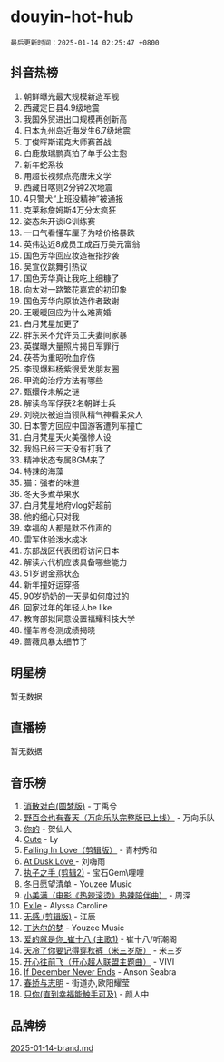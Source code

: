 # douyin-hot-hub

`最后更新时间：2025-01-14 02:25:47 +0800`

## 抖音热榜

1. 朝鲜曝光最大规模新造军舰
1. 西藏定日县4.9级地震
1. 我国外贸进出口规模再创新高
1. 日本九州岛近海发生6.7级地震
1. 丁俊晖斯诺克大师赛首战
1. 白鹿敖瑞鹏真拍了单手公主抱
1. 新年蛇系妆
1. 用超长视频点亮唐宋文学
1. 西藏日喀则2分钟2次地震
1. 4只警犬“上班没精神”被通报
1. 克莱称詹姆斯4万分太疯狂
1. 姿态朱开谈iG训练赛
1. 一口气看懂车厘子为啥价格暴跌
1. 英伟达近8成员工成百万美元富翁
1. 国色芳华回应妆造被指抄袭
1. 吴宣仪跳舞引热议
1. 国色芳华真让我吃上细糠了
1. 向太对一路繁花嘉宾的初印象
1. 国色芳华向原妆造作者致谢
1. 王暖暖回应为什么难离婚
1. 白月梵星加更了
1. 胖东来不允许员工夫妻间家暴
1. 英媒曝大量照片揭日军罪行
1. 茯苓为重昭吮血疗伤
1. 李现爆料杨紫很爱发朋友圈
1. 甲流的治疗方法有哪些
1. 甄嬛传未解之谜
1. 解读乌军俘获2名朝鲜士兵
1. 刘晓庆被迫当领队精气神看呆众人
1. 日本警方回应中国游客遭列车撞亡
1. 白月梵星天火美强惨人设
1. 我妈已经三天没有打我了
1. 精神状态专属BGM来了
1. 特辣的海藻
1. 猫：强者的味道
1. 冬天多煮苹果水
1. 白月梵星地府vlog好超前
1. 他的细心只对我
1. 幸福的人都是默不作声的
1. 雷军体验泼水成冰
1. 东部战区代表团将访问日本
1. 解读六代机应该具备哪些能力
1. 51岁谢金燕状态
1. 新年撞好运穿搭
1. 90岁奶奶的一天是如何度过的
1. 回家过年的年轻人be like
1. 教育部拟同意设置福耀科技大学
1. 懂车帝冬测成绩揭晓
1. 蔷薇风暴太细节了

## 明星榜

暂无数据

## 直播榜

暂无数据

## 音乐榜

1. [消散对白(圆梦版)](https://sf5-hl-cdn-tos.douyinstatic.com/obj/tos-cn-ve-2774/og4jB5I5IizzoZVAAAzWgBMAsMDWoArfwBOiFs) - 丁禹兮
1. [野百合也有春天（万向乐队完整版已上线）](https://sf5-hl-cdn-tos.douyinstatic.com/obj/tos-cn-ve-2774/oMnUxhRAMiAGBqDtIPBQ7ACYQZFlJCftcgeDJE) - 万向乐队
1. [你的](https://sf5-hl-cdn-tos.douyinstatic.com/obj/tos-cn-ve-2774/oYuIeKf42jB7sEV6B2upMdpYAgfrQWj0FeRegh) - 贺仙人
1. [Cute](https://sf6-cdn-tos.douyinstatic.com/obj/tos-cn-ve-2774/o4IbIzHWKAAB4wsS5qMBRiiAlEBGTpQRNfFvuo) - Ly
1. [Falling In Love（剪辑版）](https://sf5-hl-cdn-tos.douyinstatic.com/obj/tos-cn-ve-2774/o8ajpA8zzgBPahbBIO8AcKGBLJezFCRd1wfP9f) - 青村秀和
1. [ At Dusk  Love ](https://sf5-hl-cdn-tos.douyinstatic.com/obj/tos-cn-ve-2774/o8CrpCf5CaYgI4ZrtQgMQAFEfuGqNnRSDQAPBc) - 刘嗨雨
1. [执子之手 (剪辑2)](https://sf5-hl-cdn-tos.douyinstatic.com/obj/tos-cn-ve-2774/oUoZLQjCc31XzqsBnBQUNgeKtYPBcgbFDwtfcu) - 宝石Gem\哩哩
1. [冬日愿望清单](https://sf5-hl-cdn-tos.douyinstatic.com/obj/tos-cn-ve-2774/oIIgUOeamCFCVAzxN6MFRLIBlLGpUqQxeeHrLE) - Youzee Music
1. [小美满（电影《热辣滚烫》热辣陪伴曲）](https://sf5-hl-cdn-tos.douyinstatic.com/obj/tos-cn-ve-2774/o0GAn2lSgfZIDUgtevCGDQYnFg4CwnrBaxbTZL) - 周深
1. [Exile](https://sf5-hl-cdn-tos.douyinstatic.com/obj/tos-cn-ve-2774/oYj4gAQTknKE3WW0Je8KGmQ7z1cA4FefwtbufD) - Alyssa Caroline
1. [无感 (剪辑版)](https://sf5-hl-cdn-tos.douyinstatic.com/obj/tos-cn-ve-2774/o0eIsUzJBDlQaQFC5OFlgbMEZC1TFYBftOBn6p) - 江辰
1. [丁达尔的梦](https://sf5-hl-cdn-tos.douyinstatic.com/obj/tos-cn-ve-2774/oMU3WirUZBVQkAC9ccG5P2IQirziZM2RTInUY) - Youzee Music
1. [爱的就是你_崔十八 (主歌1)](https://sf5-hl-cdn-tos.douyinstatic.com/obj/tos-cn-ve-2774/oI5BO5DhFZ6UTcNCnZaOCBLtZ7WIMQGfgnXf5E) - 崔十八/听潮阁
1. [天冷了你要记得穿秋裤（米三岁版）](https://sf5-hl-cdn-tos.douyinstatic.com/obj/tos-cn-ve-2774/oQlIwVIDWiZ6BQilAorS7MA0AgCkQDvcZAdm1) - 米三岁
1. [开心往前飞（开心超人联盟主题曲）](https://sf6-cdn-tos.douyinstatic.com/obj/tos-cn-ve-2774/9d8fb7c82cf1421fb93a9fe925275e0a) - VIVI
1. [If December Never Ends](https://sf5-hl-cdn-tos.douyinstatic.com/obj/tos-cn-ve-2774/oY1IQMoTgCFIBg8RZifyqlBBt1UFgitTYmxeOS) - Anson Seabra
1. [春娇与志明](https://sf5-hl-cdn-tos.douyinstatic.com/obj/tos-cn-ve-2774/e530d8fceb7044b39707d7f9ff54add1) - 街道办,欧阳耀莹
1. [只你(直到幸福能触手可及)](https://sf5-hl-cdn-tos.douyinstatic.com/obj/tos-cn-ve-2774/o0lBkRDzFTeaVSUz3ZZSCBVtZ5DIMQGfgmEAuE) - 颜人中

## 品牌榜

[2025-01-14-brand.md](2025-01-14-brand.md)
